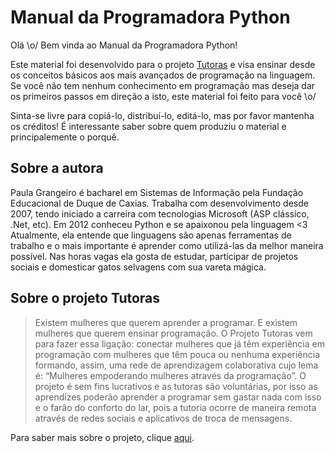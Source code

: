 # Manual da Programadora Python
Olá \o/
Bem vinda ao Manual da Programadora Python!

Este material foi desenvolvido para o projeto [Tutoras](http://projetotutoras.com/) e visa ensinar desde os conceitos básicos aos mais avançados de programação na linguagem. Se você não tem nenhum conhecimento em programação mas deseja dar os primeiros passos em direção a isto, este material foi feito para você \o/

Sinta-se livre para copiá-lo, distribuí-lo, editá-lo, mas por favor mantenha os créditos! É interessante saber sobre quem produziu o material e principalemente o porquê.

## Sobre a autora
Paula Grangeiro é bacharel em Sistemas de Informação pela Fundação Educacional de Duque de Caxias. Trabalha com desenvolvimento desde 2007, tendo iniciado a carreira com tecnologias Microsoft (ASP clássico, .Net, etc). Em 2012 conheceu Python e se apaixonou pela linguagem <3 Atualmente, ela entende que linguagens são apenas ferramentas de trabalho e o mais importante é aprender como utilizá-las da melhor maneira possível. Nas horas vagas ela gosta de estudar, participar de projetos sociais e domesticar gatos selvagens com sua vareta mágica.


## Sobre o projeto Tutoras

> Existem mulheres que querem aprender a programar. E existem mulheres que querem ensinar programação. O Projeto Tutoras vem para fazer essa ligação: conectar mulheres que já têm experiência em programação com mulheres que têm pouca ou nenhuma experiência formando, assim, uma rede de aprendizagem colaborativa cujo lema é: “Mulheres empoderando mulheres através da programação”.
> O projeto é sem fins lucrativos e as tutoras são voluntárias, por isso as aprendizes poderão aprender a programar sem gastar nada com isso e o farão do conforto do lar, pois a tutoria ocorre de maneira remota através de redes sociais e aplicativos de troca de mensagens. 

Para saber mais sobre o projeto, clique [aqui](http://projetotutoras.com/sobre/).









